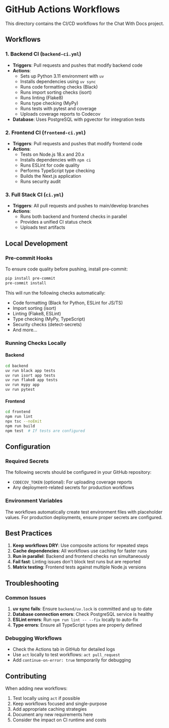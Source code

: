 # GitHub Actions Workflows

This directory contains the CI/CD workflows for the Chat With Docs project.

## Workflows

### 1. Backend CI (`backend-ci.yml`)

- **Triggers**: Pull requests and pushes that modify backend code
- **Actions**:
  - Sets up Python 3.11 environment with `uv`
  - Installs dependencies using `uv sync`
  - Runs code formatting checks (Black)
  - Runs import sorting checks (isort)
  - Runs linting (Flake8)
  - Runs type checking (MyPy)
  - Runs tests with pytest and coverage
  - Uploads coverage reports to Codecov
- **Database**: Uses PostgreSQL with pgvector for integration tests

### 2. Frontend CI (`frontend-ci.yml`)

- **Triggers**: Pull requests and pushes that modify frontend code
- **Actions**:
  - Tests on Node.js 18.x and 20.x
  - Installs dependencies with `npm ci`
  - Runs ESLint for code quality
  - Performs TypeScript type checking
  - Builds the Next.js application
  - Runs security audit

### 3. Full Stack CI (`ci.yml`)

- **Triggers**: All pull requests and pushes to main/develop branches
- **Actions**:
  - Runs both backend and frontend checks in parallel
  - Provides a unified CI status check
  - Uploads test artifacts

## Local Development

### Pre-commit Hooks

To ensure code quality before pushing, install pre-commit:

```bash
pip install pre-commit
pre-commit install
```

This will run the following checks automatically:

- Code formatting (Black for Python, ESLint for JS/TS)
- Import sorting (isort)
- Linting (Flake8, ESLint)
- Type checking (MyPy, TypeScript)
- Security checks (detect-secrets)
- And more...

### Running Checks Locally

#### Backend

```bash
cd backend
uv run black app tests
uv run isort app tests
uv run flake8 app tests
uv run mypy app
uv run pytest
```

#### Frontend

```bash
cd frontend
npm run lint
npx tsc --noEmit
npm run build
npm test  # If tests are configured
```

## Configuration

### Required Secrets

The following secrets should be configured in your GitHub repository:

- `CODECOV_TOKEN` (optional): For uploading coverage reports
- Any deployment-related secrets for production workflows

### Environment Variables

The workflows automatically create test environment files with placeholder
values. For production deployments, ensure proper secrets are
configured.

## Best Practices

1. **Keep workflows DRY**: Use composite actions for repeated steps
2. **Cache dependencies**: All workflows use caching for faster runs
3. **Run in parallel**: Backend and frontend checks run simultaneously
4. **Fail fast**: Linting issues don't block test runs but are reported
5. **Matrix testing**: Frontend tests against multiple Node.js versions

## Troubleshooting

### Common Issues

1. **uv sync fails**: Ensure `backend/uv.lock` is committed and up to date
2. **Database connection errors**: Check PostgreSQL service is healthy
3. **ESLint errors**: Run `npm run lint -- --fix` locally to auto-fix
4. **Type errors**: Ensure all TypeScript types are properly defined

### Debugging Workflows

- Check the Actions tab in GitHub for detailed logs
- Use `act` locally to test workflows: `act pull_request`
- Add `continue-on-error: true` temporarily for debugging

## Contributing

When adding new workflows:

1. Test locally using `act` if possible
2. Keep workflows focused and single-purpose
3. Add appropriate caching strategies
4. Document any new requirements here
5. Consider the impact on CI runtime and costs
